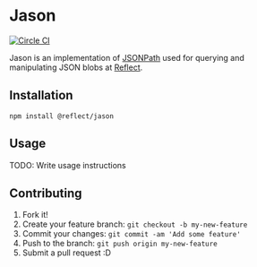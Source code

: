 # Jason

[![Circle CI](https://circleci.com/gh/reflect/jason/tree/master.png?style=shield)](https://circleci.com/gh/reflect/jason)

Jason is an implementation of [JSONPath](https://www.npmjs.com/package/JSONPath)
used for querying and manipulating JSON blobs at [Reflect](https://reflect.io).

## Installation

    npm install @reflect/jason

## Usage

TODO: Write usage instructions

## Contributing

1. Fork it!
2. Create your feature branch: `git checkout -b my-new-feature`
3. Commit your changes: `git commit -am 'Add some feature'`
4. Push to the branch: `git push origin my-new-feature`
5. Submit a pull request :D
